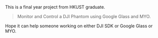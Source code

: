 This is a final year project from HKUST graduate.

>Monitor and Control a DJI Phantom using Google Glass and MYO.

Hope it can help someone working on either DJI SDK or Google Glass or MYO.


